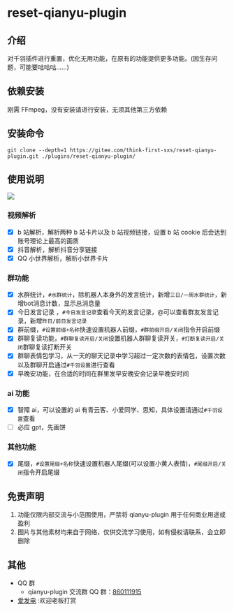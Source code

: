 # reset-qianyu-plugin

## 介绍

对千羽插件进行重置，优化无用功能，在原有的功能提供更多功能。(因生存问题，可能要咕咕咕......)

## 依赖安装

刚需 FFmpeg，没有安装请进行安装，无须其他第三方依赖

## 安装命令

```
git clone --depth=1 https://gitee.com/think-first-sxs/reset-qianyu-plugin.git ./plugins/reset-qianyu-plugin/
```

## 使用说明

![](resouces/img/可莉/可莉14.jpg)

### 视频解析

- [x] b 站解析，解析两种 b 站卡片以及 b 站视频链接，设置 b 站 cookie 后会达到账号理论上最高的画质
- [x] 抖音解析，解析抖音分享链接
- [x] QQ 小世界解析，解析小世界卡片

### 群功能

- [x] 水群统计，`#水群统计`，除机器人本身外的发言统计，新增`三日/一周水群统计`，新增bot消息计数，显示总消息量
- [x] 今日发言记录 ，`#今日发言记录`查看今天的发言记录，@可以查看群友发言记录，新增`昨日/前日发言记录`
- [x] 群前缀，`#设置前缀+名称`快速设置机器人前缀，`#群前缀开启/关闭`指令开启前缀
- [x] 群聊复读功能，`#群聊复读开启/关闭`设置机器人群聊复读开关，`#打断复读开启/关闭`群聊复读打断开关
- [x] 群聊表情包学习，从一天的聊天记录中学习超过一定次数的表情包，设置次数以及群聊开启通过`#千羽设置`进行查看
- [x] 早晚安功能，在合适的时间在群里发早安晚安会记录早晚安时间

### ai 功能

- [x] 智障 ai，可以设置的 ai 有青云客、小爱同学、思知，具体设置请通过`#千羽设置`查看
- [ ] 必应 gpt，先画饼

### 其他功能

- [x] 尾缀，`#设置尾缀+名称`快速设置机器人尾缀(可以设置小黄人表情)，`#尾缀开启/关闭`指令开启尾缀

## 免责声明

1. 功能仅限内部交流与小范围使用，严禁将 qianyu-plugin 用于任何商业用途或盈利
2. 图片与其他素材均来自于网络，仅供交流学习使用，如有侵权请联系，会立即删除

## 其他

- QQ 群
  - qianyu-plugin 交流群 QQ 群：[860111915](http://qm.qq.com/cgi-bin/qm/qr?_wv=1027&k=ZJEKletp5HiYrz1T28nV21-xOXwlC89J&authKey=fYvmzDU8wu4moRw1GEc%2FVboJMDvQQV%2F6aIGGIz2elD5U53bOqGpC9YRz2k4Msvuy&noverify=0&group_code=860111915)
- [爱发电](https://afdian.net/a/qianyu-plugin) :欢迎老板打赏
